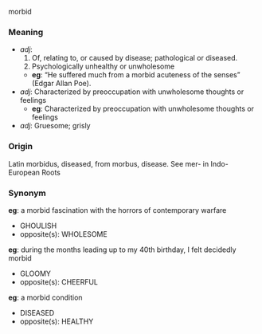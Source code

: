 morbid
### Meaning
+ _adj_:
   1. Of, relating to, or caused by disease; pathological or diseased.
   2. Psychologically unhealthy or unwholesome
    + __eg__: “He suffered much from a morbid acuteness of the senses” (Edgar Allan Poe).
+ _adj_: Characterized by preoccupation with unwholesome thoughts or feelings
    + __eg__: Characterized by preoccupation with unwholesome thoughts or feelings
+ _adj_: Gruesome; grisly

### Origin

Latin morbidus, diseased, from morbus, disease. See mer- in Indo-European Roots

### Synonym

__eg__: a morbid fascination with the horrors of contemporary warfare

+ GHOULISH
+ opposite(s): WHOLESOME

__eg__: during the months leading up to my 40th birthday, I felt decidedly morbid

+ GLOOMY
+ opposite(s): CHEERFUL

__eg__: a morbid condition

+ DISEASED
+ opposite(s): HEALTHY


